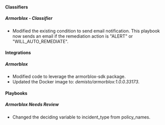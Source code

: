 
#### Classifiers
##### Armorblox - Classifier
- Modified the existing condition to send email notification. This playbook now sends an email if the remediation action is "ALERT" or "WILL_AUTO_REMEDIATE".

#### Integrations
##### Armorblox
- Modified code to leverage the armorblox-sdk package.
- Updated the Docker image to: *demisto/armorblox:1.0.0.33173*.

#### Playbooks
##### Armorblox Needs Review
- Changed the deciding variable to incident_type from policy_names.
